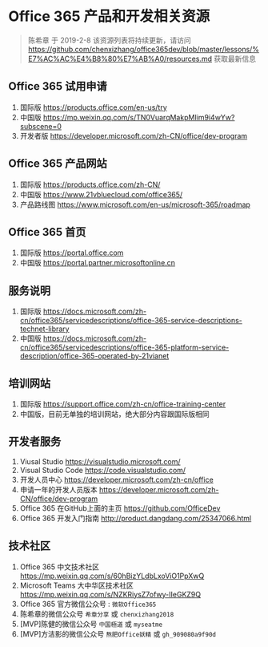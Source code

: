 # Office 365 产品和开发相关资源

> 陈希章 于 2019-2-8
> 该资源列表将持续更新，请访问 <https://github.com/chenxizhang/office365dev/blob/master/lessons/%E7%AC%AC%E4%B8%80%E7%AB%A0/resources.md> 获取最新信息

## Office 365 试用申请

1. 国际版 <https://products.office.com/en-us/try>
1. 中国版 <https://mp.weixin.qq.com/s/TN0VuarqMakpMIim9i4wYw?subscene=0>
1. 开发者版 <https://developer.microsoft.com/zh-CN/office/dev-program>

## Office 365 产品网站

1. 国际版 <https://products.office.com/zh-CN/>
1. 中国版 <https://www.21vbluecloud.com/office365/>
1. 产品路线图 <https://www.microsoft.com/en-us/microsoft-365/roadmap>

## Office 365 首页

1. 国际版 <https://portal.office.com>
1. 中国版 <https://portal.partner.microsoftonline.cn>

## 服务说明

1. 国际版 <https://docs.microsoft.com/zh-cn/office365/servicedescriptions/office-365-service-descriptions-technet-library>
1. 中国版 <https://docs.microsoft.com/zh-cn/office365/servicedescriptions/office-365-platform-service-description/office-365-operated-by-21vianet>

## 培训网站

1. 国际版 <https://support.office.com/zh-cn/office-training-center>
1. 中国版，目前无单独的培训网站，绝大部分内容跟国际版相同

## 开发者服务

1. Viusal Studio <https://visualstudio.microsoft.com/>
1. Visual Studio Code <https://code.visualstudio.com/>
1. 开发人员中心 <https://developer.microsoft.com/zh-cn/office>
1. 申请一年的开发人员版本 <https://developer.microsoft.com/zh-CN/office/dev-program>
1. Office 365 在GitHub上面的主页 <https://github.com/OfficeDev>
1. Office 365 开发入门指南 <http://product.dangdang.com/25347066.html>

## 技术社区

1. Office 365 中文技术社区 <https://mp.weixin.qq.com/s/60hBizYLdbLxoViO1PpXwQ>
1. Microsoft Teams 大中华区技术社区 <https://mp.weixin.qq.com/s/NZKRiysZ7ofwy-IIeGKZ9Q>
1. Office 365 官方微信公众号 : `微软Office365`
1. 陈希章的微信公众号 `希章分享` 或 `chenxizhang2018`
1. [MVP]陈健的微信公众号 `中国極道` 或 `myseatme`
1. [MVP]方洁影的微信公众号 `熬肥Office妖精` 或 `gh_909080a9f90d`